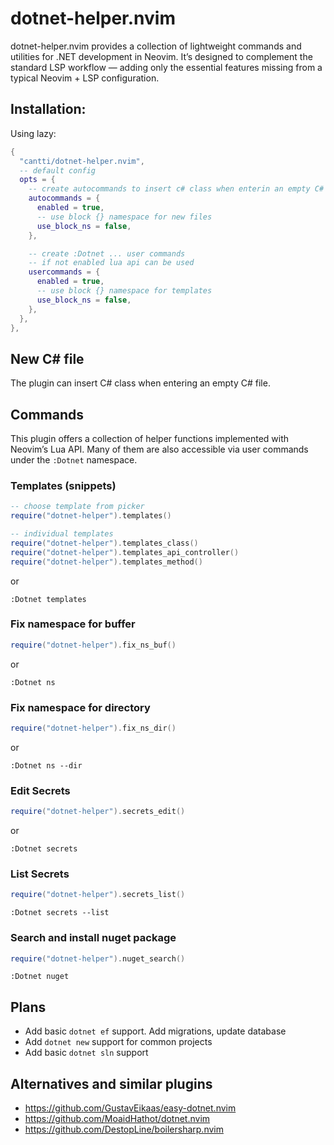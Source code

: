 # dotnet-helper.nvim

dotnet-helper.nvim provides a collection of lightweight commands and utilities for .NET development in Neovim.
It’s designed to complement the standard LSP workflow — adding only the essential features missing from a typical Neovim + LSP configuration.

## Installation:

Using lazy:

```lua
{
  "cantti/dotnet-helper.nvim",
  -- default config
  opts = {
    -- create autocommands to insert c# class when enterin an empty C# file
    autocommands = {
      enabled = true,
      -- use block {} namespace for new files
      use_block_ns = false,
    },

    -- create :Dotnet ... user commands
    -- if not enabled lua api can be used
    usercommands = {
      enabled = true,
      -- use block {} namespace for templates
      use_block_ns = false,
    },
  },
},

```

## New C# file

The plugin can insert C# class when entering an empty C# file.

## Commands

This plugin offers a collection of helper functions implemented with Neovim’s Lua API.
Many of them are also accessible via user commands under the `:Dotnet` namespace.

### Templates (snippets)

```lua
-- choose template from picker
require("dotnet-helper").templates()

-- individual templates
require("dotnet-helper").templates_class()
require("dotnet-helper").templates_api_controller()
require("dotnet-helper").templates_method()
```

or

```
:Dotnet templates
```

### Fix namespace for buffer

```lua
require("dotnet-helper").fix_ns_buf()
```

or

```
:Dotnet ns
```

### Fix namespace for directory

```lua
require("dotnet-helper").fix_ns_dir()
```

or

```
:Dotnet ns --dir
```

### Edit Secrets

```lua
require("dotnet-helper").secrets_edit()
```

or

```
:Dotnet secrets
```

### List Secrets

```lua
require("dotnet-helper").secrets_list()
```

```
:Dotnet secrets --list
```

### Search and install nuget package

```lua
require("dotnet-helper").nuget_search()
```

```
:Dotnet nuget
```

## Plans

- Add basic `dotnet ef` support. Add migrations, update database
- Add `dotnet new` support for common projects
- Add basic `dotnet sln` support

## Alternatives and similar plugins

- https://github.com/GustavEikaas/easy-dotnet.nvim
- https://github.com/MoaidHathot/dotnet.nvim
- https://github.com/DestopLine/boilersharp.nvim
